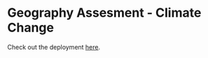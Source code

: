 # Geography Assesment - Climate Change

Check out the deployment [here](https://joshua861.github.io/geography-assessment/).
